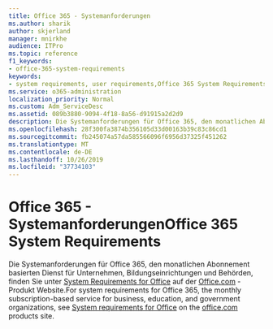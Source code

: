 ```yaml
---
title: Office 365 - Systemanforderungen
ms.author: sharik
author: skjerland
manager: mnirkhe
audience: ITPro
ms.topic: reference
f1_keywords:
- office-365-system-requirements
keywords:
- system requirements, user requirements,Office 365 System Requirements
ms.service: o365-administration
localization_priority: Normal
ms.custom: Adm_ServiceDesc
ms.assetid: 089b3880-9094-4f18-8a56-d91915a2d2d9
description: Die Systemanforderungen für Office 365, den monatlichen Abonnement basierten Dienst für Unternehmen, Bildungseinrichtungen und Behörden, finden Sie unter System Requirements for Office auf der Office.com-Produkt Website.
ms.openlocfilehash: 28f300fa3874b356105d33d00163b39c83c86cd1
ms.sourcegitcommit: fb245074a57da585566096f6956d37325f451262
ms.translationtype: MT
ms.contentlocale: de-DE
ms.lasthandoff: 10/26/2019
ms.locfileid: "37734103"
---
```

# <a name="office-365-system-requirements"></a><span data-ttu-id="93471-104">Office 365 - Systemanforderungen</span><span class="sxs-lookup"><span data-stu-id="93471-104">Office 365 System Requirements</span></span>

<span data-ttu-id="93471-105">Die Systemanforderungen für Office 365, den monatlichen Abonnement basierten Dienst für Unternehmen, Bildungseinrichtungen und Behörden, finden Sie unter [System Requirements for Office](https://go.microsoft.com/fwlink/?LinkID=626095&amp;clcid=0x409) auf der [Office.com](https://go.microsoft.com/fwlink/?LinkID=509817&amp;clcid=0x409) -Produkt Website.</span><span class="sxs-lookup"><span data-stu-id="93471-105">For system requirements for Office 365, the monthly subscription-based service for business, education, and government organizations, see [System requirements for Office](https://go.microsoft.com/fwlink/?LinkID=626095&amp;clcid=0x409) on the [office.com](https://go.microsoft.com/fwlink/?LinkID=509817&amp;clcid=0x409) products site.</span></span> 
  


